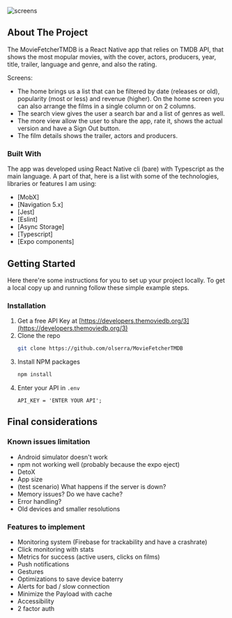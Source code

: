 ![screens](https://user-images.githubusercontent.com/31896900/116779933-1711c900-aa71-11eb-8fd2-5627fad649e4.png)

<!-- ABOUT THE PROJECT -->
## About The Project

The MovieFetcherTMDB is a React Native app that relies on TMDB API, that shows the most mopular movies, with the cover, actors, producers, year, title, trailer, language and genre, and also the rating.

Screens:
* The home brings us a list that can be filtered by date (releases or old), popularity (most or less) and revenue (higher). On the home screen you can also arrange the films in a single column or on 2 columns.
* The search view gives the user a search bar and a list of genres as well.
* The more view allow the user to share the app, rate it, shows the actual version and have a Sign Out button.
* The film details shows the trailer, actors and producers.

### Built With

The app was developed using React Native cli (bare) with Typescript as the main language. A part of that, here is a list with some of the technologies, libraries or features I am using:

* [MobX]
* [Navigation 5.x]
* [Jest]
* [Eslint]
* [Async Storage]
* [Typescript]
* [Expo components]

<!-- GETTING STARTED -->
## Getting Started

Here there're some instructions for you to set up your project locally.
To get a local copy up and running follow these simple example steps.

### Installation

1. Get a free API Key at [https://developers.themoviedb.org/3](https://developers.themoviedb.org/3)
2. Clone the repo
   ```sh
   git clone https://github.com/olserra/MovieFetcherTMDB
   ```
3. Install NPM packages
   ```sh
   npm install
   ```
4. Enter your API in `.env`
   ```JS
   API_KEY = 'ENTER YOUR API';
   ```

<!-- NEXT STEPS -->
## Final considerations

### Known issues limitation
* Android simulator doesn't work
* npm not working well (probably because the expo eject)
* DetoX
* App size
* (test scenario) What happens if the server is down? 
* Memory issues? Do we have cache? 
* Error handling?
* Old devices and smaller resolutions

### Features to implement
* Monitoring system (Firebase for trackability and have a crashrate)
* Click monitoring with stats
* Metrics for success (active users, clicks on films)
* Push notifications
* Gestures
* Optimizations to save device baterry
* Alerts for bad / slow connection
* Minimize the Payload with cache
* Accessibility
* 2 factor auth
